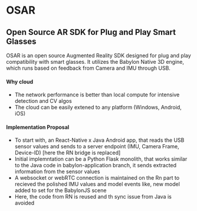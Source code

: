 # OSAR
## Open Source AR SDK for Plug and Play Smart Glasses

OSAR is an open source Augmented Reality SDK designed for plug and play compatibility with smart glasses. It utilizes the Babylon Native 3D engine, which runs based on feedback from Camera and IMU through USB.

#### Why cloud 
- The network performance is better than local compute for intensive detection and CV algos
- The cloud can be easily extened to any platform (Windows, Android, iOS)


#### Implementation Proposal

- To start with, an React-Native x Java Android app, that reads the USB sensor values and sends to a server endpoint (IMU, Camera Frame, Device-ID)  [here the RN bridge is replaced] 
- Initial implemntation can be a Python Flask monolith, that works similar to the Java code in babylon-application branch, it sends extracted information from the sensor values  
- A websocket or webRTC connection is maintained on the Rn part to recieved the polished IMU values and model events like, new model added to set for the BabylonJS scene
- Here, the code from RN is reused and th sync issue from Java is avoided
